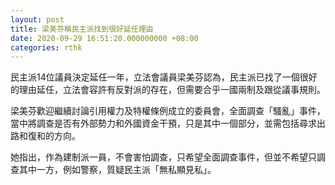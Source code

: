 ```yaml
---
layout: post
title: 梁美芬稱民主派找到很好延任理由
date: 2020-09-29 16:51:20.000000000 +08:00
categories: rthk
---
```


民主派14位議員決定延任一年，立法會議員梁美芬認為，民主派已找了一個很好的理由延任，立法會容許有反對派的存在，但需要合乎一國兩制及跟從議事規則。

梁美芬歡迎繼續討論引用權力及特權條例成立的委員會，全面調查「騷亂」事件，當中將調查是否有外部勢力和外國資金干預，只是其中一個部分，並需包括尋求出路和復和的方向。

她指出，作為建制派一員，不會害怕調查，只希望全面調查事件，但並不希望只調查其中一方，例如警察，質疑民主派「無私顯見私」。
